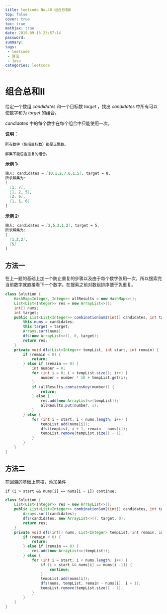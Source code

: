 ```yaml
---
title: leetcode No.40 组合总和Ⅱ
top: false
cover: true
toc: true
mathjax: true
date: 2019-09-15 23:57:14
password:
summary:
tags:
 - leetcode
 - 算法
 - Java
categories: leetcode
---
```


# 组合总和Ⅱ

给定一个数组 *candidates* 和一个目标数 *target* ，找出 *candidates* 中所有可以使数字和为 *target* 的组合。

*candidates* 中的每个数字在每个组合中只能使用一次。

**说明：**

    所有数字（包括目标数）都是正整数。

    解集不能包含重复的组合。

**示例 1:**

```markdown
输入: candidates = [10,1,2,7,6,1,5], target = 8,
所求解集为:
[
  [1, 7],
  [1, 2, 5],
  [2, 6],
  [1, 1, 6]
]
```

**示例 2:**

```markdown
输入: candidates = [2,5,2,1,2], target = 5,
所求解集为:
[
  [1,2,2],
  [5]
]
```

## 方法一

在上一题的基础上加一个防止重复的步骤以及由于每个数字仅用一次，所以搜索完当前数字就直接看下一个数字。在搜索之前对数组排序便于免重复。

```java
class Solution {
    HashMap<Integer, Integer> allResults = new HashMap<>();
    List<List<Integer>> res = new ArrayList<>();
    int[] nums;
    int target;
    public List<List<Integer>> combinationSum2(int[] candidates, int target) {
        this.nums = candidates;
        this.target = target;
        Arrays.sort(nums);
        dfs(new ArrayList<>(), 0, target);
        return res;
    }
    private void dfs(List<Integer> tempList, int start, int remain) {
        if (remain < 0) {
            return;
        } else if (remain == 0) {
            int number = 0;
            for (int i = 0; i < tempList.size(); i++) {
                number = number * 10 + tempList.get(i);
            }
            if (allResults.containsKey(number)) {
                return;
            } else {
                res.add(new ArrayList<>(tempList));
                allResults.put(number, 1);
            }
        } else {
            for (int i = start; i < nums.length; i++) {
                tempList.add(nums[i]);
                dfs(tempList, i + 1, remain - nums[i]);
                tempList.remove(tempList.size() - 1);
            }
        }
    }
}
```

## 方法二

在回溯的基础上剪枝，添加条件

    if (i > start && nums[i] == nums[i - 1]) continue;

```java
class Solution {
    List<List<Integer>> res = new ArrayList<>();
    public List<List<Integer>> combinationSum2(int[] candidates, int target) {
        Arrays.sort(candidates);
        dfs(candidates, new ArrayList<>(), target, 0);
        return res;
    }
    private void dfs(int[] nums, List<Integer> tempList, int remain, int start) {
        if (remain < 0) {
            return;
        } else if (remain == 0) {
            res.add(new ArrayList<>(tempList));
        } else {
            for (int i = start; i < nums.length; i++) {
                if (i > start && nums[i] == nums[i -1]) {
                    continue;
                }
                tempList.add(nums[i]);
                dfs(nums, tempList, remain - nums[i], i + 1);
                tempList.remove(tempList.size() - 1);
            }
        }
    }
}
```
